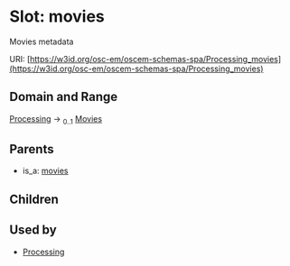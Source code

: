 
# Slot: movies

Movies metadata

URI: [https://w3id.org/osc-em/oscem-schemas-spa/Processing_movies](https://w3id.org/osc-em/oscem-schemas-spa/Processing_movies)


## Domain and Range

[Processing](Processing.md) &#8594;  <sub>0..1</sub> [Movies](Movies.md)

## Parents

 *  is_a: [movies](movies.md)

## Children


## Used by

 * [Processing](Processing.md)
